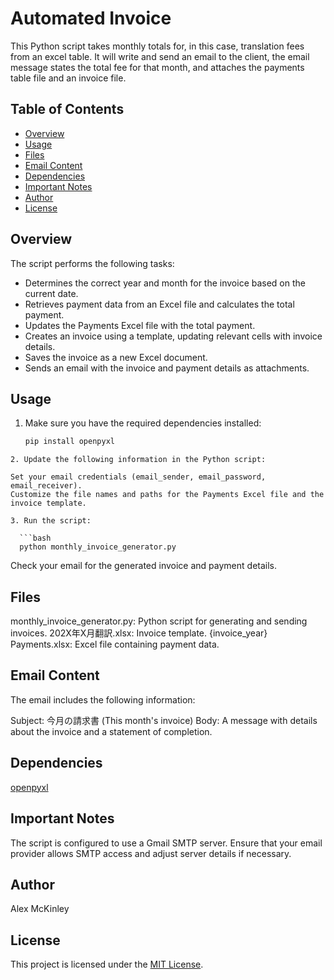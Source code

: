 # Automated Invoice

This Python script takes monthly totals for, in this case, translation fees from an excel table. It will write and send an email to the client, the email message states the total fee for that month, and attaches the payments table file and an invoice file.

## Table of Contents

- [Overview](#overview)
- [Usage](#usage)
- [Files](#files)
- [Email Content](#email-content)
- [Dependencies](#dependencies)
- [Important Notes](#important-notes)
- [Author](#author)
- [License](#license)

## Overview

The script performs the following tasks:

- Determines the correct year and month for the invoice based on the current date.
- Retrieves payment data from an Excel file and calculates the total payment.
- Updates the Payments Excel file with the total payment.
- Creates an invoice using a template, updating relevant cells with invoice details.
- Saves the invoice as a new Excel document.
- Sends an email with the invoice and payment details as attachments.

## Usage

1. Make sure you have the required dependencies installed:

   ```bash
   pip install openpyxl
```
2. Update the following information in the Python script:

Set your email credentials (email_sender, email_password, email_receiver).
Customize the file names and paths for the Payments Excel file and the invoice template.
  
3. Run the script:

  ```bash
  python monthly_invoice_generator.py
```

Check your email for the generated invoice and payment details.

## Files

monthly_invoice_generator.py: Python script for generating and sending invoices.
202X年X月翻訳.xlsx: Invoice template.
{invoice_year} Payments.xlsx: Excel file containing payment data.

## Email Content

The email includes the following information:

Subject: 今月の請求書 (This month's invoice)
Body: A message with details about the invoice and a statement of completion.

## Dependencies

[openpyxl](https://pypi.org/project/openpyxl/)

## Important Notes

The script is configured to use a Gmail SMTP server. Ensure that your email provider allows SMTP access and adjust server details if necessary.

## Author

Alex McKinley

## License

This project is licensed under the [MIT License](LICENSE).
